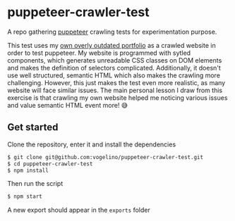 # puppeteer-crawler-test
A repo gathering [puppeteer](https://pptr.dev) crawling tests for experimentation purpose.
 
This test uses my [own overly outdated portfolio](https://vogelino.com/) as a crawled website in order to test puppeteer. My website is programmed with sytled components, which generates unreadable CSS classes on DOM elements and makes the definition of selectors complicated. Additionally, it doesn't use well structured, semantic HTML which also makes the crawling more challenging. However, this just makes the test even more realistic, as many website will face similar issues. The main personal lesson I draw from this exercise is that crawling my own website helped me noticing various issues and value semantic HTML event more! 😅

## Get started
Clone the repository, enter it and install the dependencies
```sh
$ git clone git@github.com:vogelino/puppeteer-crawler-test.git
$ cd puppeteer-crawler-test
$ npm install
```

Then run the script
```sh
$ npm start
```

A new export should appear in the `exports` folder
